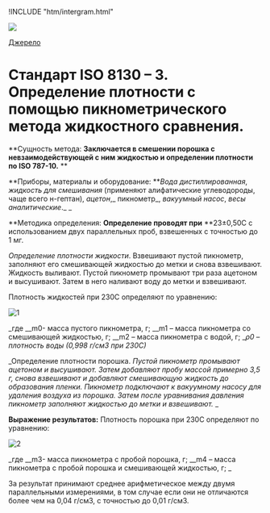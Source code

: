 !INCLUDE "htm/intergram.html"

![](https://chart.googleapis.com/chart?chs=180x180&amp;cht=qr&amp;chl=https://pp.vokov.tk/%D0%B2%D0%B8%D0%B1%D1%96%D1%80_%D1%84%D0%B0%D1%80%D0%B1%D0%B8.html) 

[Джерело](http://vseokraskah.net/standart-iso-8130-3 "Permalink to Стандарт ISO 8130 – 3. Определение плотности с помощью пикнометрического метода жидкостного сравнения.")

# Стандарт ISO 8130 – 3. Определение плотности с помощью пикнометрического метода жидкостного сравнения.

**Сущность метода: **Заключается в смешении порошка с невзаимодействующей с ним жидкостью и определении плотности по ISO 787-10.** **

**Приборы, материалы и оборудование: **_Вода дистиллированная_, _жидкость для смешивания_ (применяют алифатические углеводороды, чаще всего н-гептан), _ацетон_,_ пикнометр_, _вакуумный насос_, _весы аналитические_._ _

**Методика определения: **Определение проводят при** **23±0,50С с использованием двух параллельных проб, взвешенных с точностью до 1 мг.

_Определение плотности жидкости_.  Взвешивают пустой пикнометр, заполняют его смешивающей жидкостью до метки и снова взвешивают. Жидкость выливают. Пустой пикнометр промывают три раза ацетоном и высушивают. Затем в него наливают воду до метки и взвешивают.

Плотность жидкостей при 230С определяют по уравнению:

![][1]

_где __m0\- масса пустого пикнометра, г; __m1 – масса пикнометра со смешивающей жидкостью, г; __m2 – масса пикнометра с водой, г; __ρ0 – плотность воды (0,998 г/см3 при 230С)_

_Определение плотности порошка. _Пустой пикнометр промывают ацетоном и высушивают. Затем добавляют пробу массой примерно 3,5 г, снова взвешивают и добавляют смешивающую жидкость до образования пленки. Пикнометр подключают к вакуумному насосу для удаления воздуха из порошка. Затем после уравнивания давления пикнометр заполняют жидкостью до метки и взвешивают._ _

**Выражение результатов:** Плотность порошка при 230С определяют по уравнению:

 

![][2]

_где __m3\- масса пикнометра с пробой порошка, г; __m4 – масса пикнометра с пробой порошка и смешивающей жидкостью, г; _

За результат принимают среднее арифметическое между двумя параллельными измерениями, в том случае если они не отличаются более чем на 0,04 г/см3, с точностью до 0,01 г/см3.

 

[1]: /img/13.jpg "1"
[2]: /img/22.jpg "2"

  